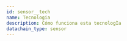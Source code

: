 ```yaml
---
id: sensor__tech
name: Tecnologia
description: Cómo funciona esta tecnologÌa
datachain_type: sensor
---
```

